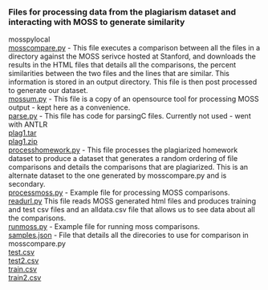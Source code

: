 ### Files for processing data from the plagiarism dataset and interacting with MOSS to generate similarity

mosspylocal<br>
[mosscompare.py](./mosscompare.py) - This file executes a comparison between all the files in a directory against the MOSS serivce hosted at Stanford, and downloads the results in the HTML files that details all the comparisons, the percent similarities between the two files and the lines that are similar. This information is stored in an output directory. This file is then post processed to generate our dataset.<br>
[mossum.py](./mossum.py) - This file is a copy of an opensource tool for processing MOSS output - kept here as a convenience. <br> 
[parse.py](./parse.py) - This file has code for  parsingC files. Currently not used - went with ANTLR<br>
[plag1.tar](./plag1.tar) <br> 
[plag1.zip](./plag1.zip) <br>
[processhomework.py](./[processhomework.py) - This file processes the plagiarized homework dataset to produce a dataset that generates a random ordering of file comparisons and details the comparisons that are plagiarized. This is an alternate dataset to the one generated by mosscompare.py and is secondary.  <br>
[processmoss.py](./processmoss.py) - Example file for processing MOSS comparisons.<br>
[readurl.py](./readurl.py) This file reads MOSS generated html files and produces training and test csv files and an alldata.csv file that allows us to see data about all the comparisons. <br>
[runmoss.py](./runmoss.py) - Example file for running moss comparisons. <br>
[samples.json](./samples.json) - File that details all the direcories to use for comparison in mosscompare.py <br>
[test.csv](./test.csv)  <br>
[test2.csv](./test2.csv)  <br> 
[train.csv](./train.csv)  <br>
[train2.csv](./train2.csv)  <br>
